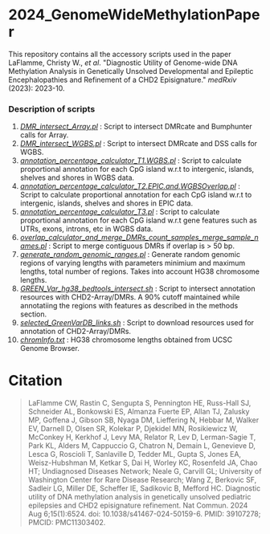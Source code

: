 # 2024_GenomeWideMethylationPaper

This repository contains all the accessory scripts used in the paper LaFlamme, Christy W., _et al_. "Diagnostic Utility of Genome-wide DNA Methylation Analysis in Genetically Unsolved Developmental and Epileptic Encephalopathies and Refinement of a CHD2 Episignature." _medRxiv_ (2023): 2023-10.

### Description of scripts
1. [*DMR_intersect_Array.pl*](https://github.com/MeffordLab/2024_GenomeWideMethylationPaper/blob/main/DMR_intersect_Array.pl) : Script to intersect DMRcate and Bumphunter calls for Array.  
2. [*DMR_intersect_WGBS.pl*](https://github.com/MeffordLab/2024_GenomeWideMethylationPaper/blob/main/DMR_intersect_WGBS.pl) : Script to intersect DMRcate and DSS calls for WGBS.  
3. [*annotation_percentage_calculator_T1.WGBS.pl*](https://github.com/MeffordLab/2024_GenomeWideMethylationPaper/blob/main/annotation_percentage_calculator_T1.WGBS.pl) : Script to calculate proportional annotation for each CpG island w.r.t to intergenic, islands, shelves and shores in WGBS data.  
4. [*annotation_percentage_calculator_T2.EPIC.and.WGBSOverlap.pl*](https://github.com/MeffordLab/2024_GenomeWideMethylationPaper/blob/main/annotation_percentage_calculator_T2.EPIC.and.WGBSOverlap.pl) : Script to calculate proportional annotation for each CpG island w.r.t to intergenic, islands, shelves and shores in EPIC data.  
5. [*annotation_percentage_calculator_T3.pl*](https://github.com/MeffordLab/2024_GenomeWideMethylationPaper/blob/main/annotation_percentage_calculator_T3.pl) : Script to calculate proportional annotation for each CpG island w.r.t gene features such as UTRs, exons, introns, etc in WGBS data.
6. [*overlap_calculator_and_merge_DMRs_count_samples_merge_sample_names.pl*](https://github.com/MeffordLab/2024_GenomeWideMethylationPaper/blob/main/overlap_calculator_and_merge_DMRs_count_samples_merge_sample_names.pl) : Script to merge contiguous DMRs if overlap is > 50 bp.  
7. [*generate_random_genomic_ranges.pl*](https://github.com/MeffordLab/2024_GenomeWideMethylationPaper/blob/main/generate_random_genomic_ranges.pl) : Generate random genomic regions of varying lengths with parameters minimium and maximum lengths, total number of regions. Takes into account HG38 chromosome lengths.  
8. [*GREEN_Var_hg38_bedtools_intersect.sh*](https://github.com/MeffordLab/2024_GenomeWideMethylationPaper/blob/main/GREEN_Var_hg38_bedtools_intersect.sh) : Script to intersect annotation resources with CHD2-Array/DMRs. A 90% cutoff maintained while annotatiing the regions with features as described in the methods section.  
9. [*selected_GreenVarDB_links.sh*](https://github.com/MeffordLab/2024_GenomeWideMethylationPaper/blob/main/selected_GreenVarDB_links.sh) : Script to download resources used for annotation of CHD2-Array/DMRs.
10. [*chromInfo.txt*](https://github.com/MeffordLab/2024_GenomeWideMethylationPaper/blob/main/chromInfo.txt) : HG38 chromosome lengths obtained from UCSC Genome Browser.

# Citation
> LaFlamme CW, Rastin C, Sengupta S, Pennington HE, Russ-Hall SJ, Schneider AL, Bonkowski ES, Almanza Fuerte EP, Allan TJ, Zalusky MP, Goffena J, Gibson SB, Nyaga DM, Lieffering N, Hebbar M, Walker EV, Darnell D, Olsen SR, Kolekar P, Djekidel MN, Rosikiewicz W, McConkey H, Kerkhof J, Levy MA, Relator R, Lev D, Lerman-Sagie T, Park KL, Alders M, Cappuccio G, Chatron N, Demain L, Genevieve D, Lesca G, Roscioli T, Sanlaville D, Tedder ML, Gupta S, Jones EA, Weisz-Hubshman M, Ketkar S, Dai H, Worley KC, Rosenfeld JA, Chao HT; Undiagnosed Diseases Network; Neale G, Carvill GL; University of Washington Center for Rare Disease Research; Wang Z, Berkovic SF, Sadleir LG, Miller DE, Scheffer IE, Sadikovic B, Mefford HC. Diagnostic utility of DNA methylation analysis in genetically unsolved pediatric epilepsies and CHD2 episignature refinement. Nat Commun. 2024 Aug 6;15(1):6524. doi: 10.1038/s41467-024-50159-6. PMID: 39107278; PMCID: PMC11303402.
